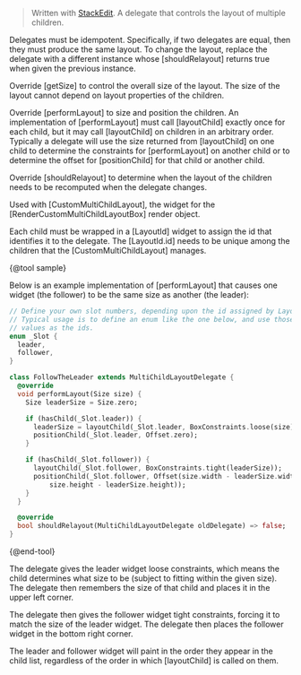 


> Written with [StackEdit](https://stackedit.io/).
 A delegate that controls the layout of multiple children.

 Delegates must be idempotent. Specifically, if two delegates are equal, then
 they must produce the same layout. To change the layout, replace the
 delegate with a different instance whose [shouldRelayout] returns true when
 given the previous instance.

 Override [getSize] to control the overall size of the layout. The size of
 the layout cannot depend on layout properties of the children.

 Override [performLayout] to size and position the children. An
 implementation of [performLayout] must call [layoutChild] exactly once for
 each child, but it may call [layoutChild] on children in an arbitrary order.
 Typically a delegate will use the size returned from [layoutChild] on one
 child to determine the constraints for [performLayout] on another child or
 to determine the offset for [positionChild] for that child or another child.

 Override [shouldRelayout] to determine when the layout of the children needs
 to be recomputed when the delegate changes.

 Used with [CustomMultiChildLayout], the widget for the
 [RenderCustomMultiChildLayoutBox] render object.

 Each child must be wrapped in a [LayoutId] widget to assign the id that
 identifies it to the delegate. The [LayoutId.id] needs to be unique among
 the children that the [CustomMultiChildLayout] manages.

 {@tool sample}

 Below is an example implementation of [performLayout] that causes one widget
 (the follower) to be the same size as another (the leader):

 ```dart
 // Define your own slot numbers, depending upon the id assigned by LayoutId.
 // Typical usage is to define an enum like the one below, and use those
 // values as the ids.
 enum _Slot {
   leader,
   follower,
 }

 class FollowTheLeader extends MultiChildLayoutDelegate {
   @override
   void performLayout(Size size) {
     Size leaderSize = Size.zero;

     if (hasChild(_Slot.leader)) {
       leaderSize = layoutChild(_Slot.leader, BoxConstraints.loose(size));
       positionChild(_Slot.leader, Offset.zero);
     }

     if (hasChild(_Slot.follower)) {
       layoutChild(_Slot.follower, BoxConstraints.tight(leaderSize));
       positionChild(_Slot.follower, Offset(size.width - leaderSize.width,
           size.height - leaderSize.height));
     }
   }

   @override
   bool shouldRelayout(MultiChildLayoutDelegate oldDelegate) => false;
 }
 ```
 {@end-tool}

 The delegate gives the leader widget loose constraints, which means the
 child determines what size to be (subject to fitting within the given size).
 The delegate then remembers the size of that child and places it in the
 upper left corner.

 The delegate then gives the follower widget tight constraints, forcing it to
 match the size of the leader widget. The delegate then places the follower
 widget in the bottom right corner.

 The leader and follower widget will paint in the order they appear in the
 child list, regardless of the order in which [layoutChild] is called on
 them.
<!--stackedit_data:
eyJoaXN0b3J5IjpbMTQ3MjU0Njg4MV19
-->